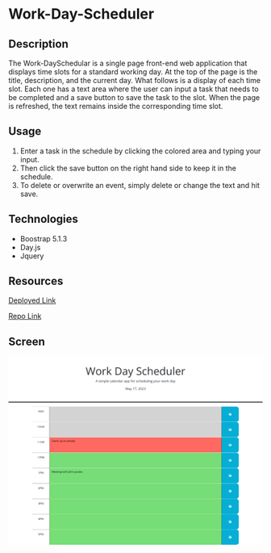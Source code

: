 # Work-Day-Scheduler

## Description

The Work-DaySchedular is a single page front-end web application that displays time slots for a standard working day. At the top of the page is the title, description, and the current day. What follows is a display of each time slot. Each one has a text area where the user can input a task that needs to be completed and a save button to save the task to the slot. When the page is refreshed, the text remains inside the corresponding time slot.

## Usage

1. Enter a task in the schedule by clicking the colored area and typing your input.
2. Then click the save button on the right hand side to keep it in the schedule.
3. To delete or overwrite an event, simply delete or change the text and hit save.


## Technologies

* Boostrap 5.1.3
* Day.js
* Jquery

## Resources

[Deployed Link](https://zgibbs58.github.io/Calendar-App/)

[Repo Link](https://github.com/Zgibbs58/Calendar-App)

## Screen

![Screenshot](./assets/images/scheduleScreenshot.png)
